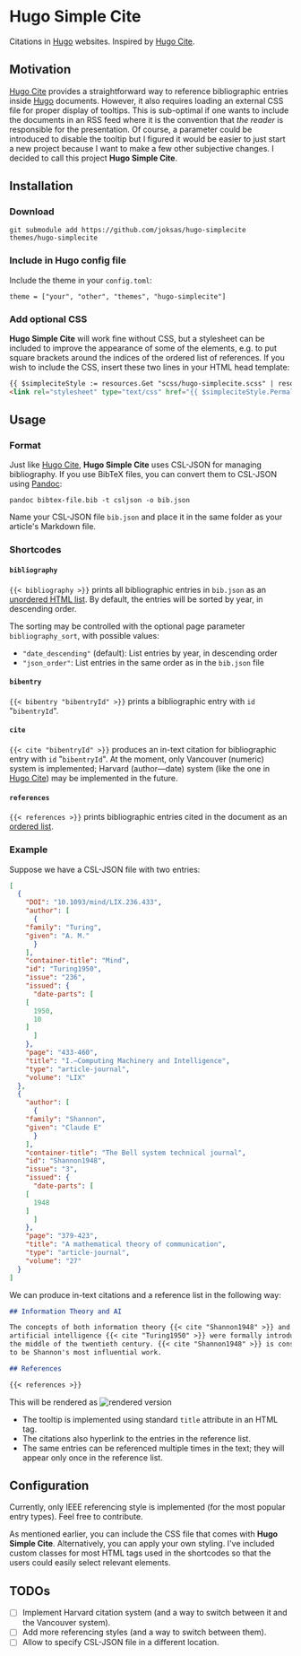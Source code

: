 # Hugo Simple Cite

Citations in [Hugo] websites. Inspired by [Hugo Cite].

## Motivation

[Hugo Cite] provides a straightforward way to reference bibliographic entries inside [Hugo] documents. However, it also requires loading an external CSS file for proper display of tooltips. This is sub-optimal if one wants to include the documents in an RSS feed where it is the convention that *the reader* is responsible for the presentation. Of course, a parameter could be introduced to disable the tooltip but I figured it would be easier to just start a new project because I want to make a few other subjective changes. I decided to call this project **Hugo Simple Cite**.

## Installation

### Download

```text
git submodule add https://github.com/joksas/hugo-simplecite themes/hugo-simplecite
```

### Include in Hugo config file

Include the theme in your `config.toml`:
```text
theme = ["your", "other", "themes", "hugo-simplecite"]
```

### Add optional CSS

**Hugo Simple Cite** will work fine without CSS, but a stylesheet can be included to improve the appearance of some of the elements, e.g. to put square brackets around the indices of the ordered list of references. If you wish to include the CSS, insert these two lines in your HTML head template:
```html
{{ $simpleciteStyle := resources.Get "scss/hugo-simplecite.scss" | resources.ToCSS | resources.Minify | resources.Fingerprint }}
<link rel="stylesheet" type="text/css" href="{{ $simpleciteStyle.Permalink }}">
```

## Usage

### Format

Just like [Hugo Cite], **Hugo Simple Cite** uses CSL-JSON for managing bibliography. If you use BibTeX files, you can convert them to CSL-JSON using [Pandoc](https://pandoc.org/):
```text
pandoc bibtex-file.bib -t csljson -o bib.json
```

Name your CSL-JSON file `bib.json` and place it in the same folder as your article's Markdown file.

### Shortcodes

#### `bibliography`

`{{< bibliography >}}` prints all bibliographic entries in `bib.json` as an [unordered HTML list](https://developer.mozilla.org/en-US/docs/Web/HTML/Element/ul).
By default, the entries will be sorted by year, in descending order.

The sorting may be controlled with the optional page parameter `bibliography_sort`, with possible values:
- `"date_descending"` (default): List entries by year, in descending order
- `"json_order"`: List entries in the same order as in the `bib.json` file

#### `bibentry`

`{{< bibentry "bibentryId" >}}` prints a bibliographic entry with `id` "`bibentryId`".

#### `cite`

`{{< cite "bibentryId" >}}` produces an in-text citation for bibliographic entry with `id` "`bibentryId`". At the moment, only Vancouver (numeric) system is implemented; Harvard (author⁠—date) system (like the one in [Hugo Cite]) may be implemented in the future.

#### `references`

`{{< references >}}` prints bibliographic entries cited in the document as an [ordered list](https://html.com/tags/ol/).

### Example

Suppose we have a CSL-JSON file with two entries:
```json
[
  {
    "DOI": "10.1093/mind/LIX.236.433",
    "author": [
      {
	"family": "Turing",
	"given": "A. M."
      }
    ],
    "container-title": "Mind",
    "id": "Turing1950",
    "issue": "236",
    "issued": {
      "date-parts": [
	[
	  1950,
	  10
	]
      ]
    },
    "page": "433-460",
    "title": "I.—Computing Machinery and Intelligence",
    "type": "article-journal",
    "volume": "LIX"
  },
  {
    "author": [
      {
	"family": "Shannon",
	"given": "Claude E"
      }
    ],
    "container-title": "The Bell system technical journal",
    "id": "Shannon1948",
    "issue": "3",
    "issued": {
      "date-parts": [
	[
	  1948
	]
      ]
    },
    "page": "379-423",
    "title": "A mathematical theory of communication",
    "type": "article-journal",
    "volume": "27"
  }
]
```

We can produce in-text citations and a reference list in the following way:
```markdown
## Information Theory and AI

The concepts of both information theory {{< cite "Shannon1948" >}} and
artificial intelligence {{< cite "Turing1950" >}} were formally introduced in
the middle of the twentieth century. {{< cite "Shannon1948" >}} is considered
to be Shannon's most influential work.

## References

{{< references >}}
```

This will be rendered as
![rendered version](https://user-images.githubusercontent.com/46974359/121787086-07cb8280-cbbc-11eb-994e-542598c65977.gif)

* The tooltip is implemented using standard `title` attribute in an HTML tag.
* The citations also hyperlink to the entries in the reference list.
* The same entries can be referenced multiple times in the text; they will appear only once in the reference list.

## Configuration

Currently, only IEEE referencing style is implemented (for the most popular entry types). Feel free to contribute.

As mentioned earlier, you can include the CSS file that comes with **Hugo Simple Cite**. Alternatively, you can apply your own styling. I've included custom classes for most HTML tags used in the shortcodes so that the users could easily select relevant elements.

## TODOs

- [ ] Implement Harvard citation system (and a way to switch between it and the Vancouver system).
- [ ] Add more referencing styles (and a way to switch between them).
- [ ] Allow to specify CSL-JSON file in a different location.

[Hugo]: https://gohugo.io/
[Hugo Cite]: https://github.com/loup-brun/hugo-cite
